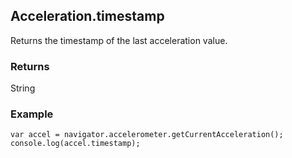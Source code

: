 Acceleration.timestamp
-----------
Returns the timestamp of the last acceleration value.

### Returns ###
String

### Example ###
	var accel = navigator.accelerometer.getCurrentAcceleration();
    console.log(accel.timestamp);